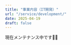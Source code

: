 ```yaml
---
title: "事業内容（IT開発）"
url: "/service/development/"
date: 2025-04-19
draft: false
---
```


現在メンテナンス中です🙇‍♀️